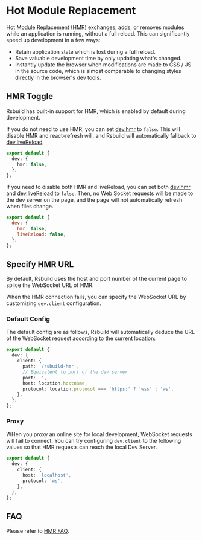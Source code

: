 # Hot Module Replacement

Hot Module Replacement (HMR) exchanges, adds, or removes modules while an application is running, without a full reload. This can significantly speed up development in a few ways:

- Retain application state which is lost during a full reload.
- Save valuable development time by only updating what's changed.
- Instantly update the browser when modifications are made to CSS / JS in the source code, which is almost comparable to changing styles directly in the browser's dev tools.

## HMR Toggle

Rsbuild has built-in support for HMR, which is enabled by default during development.

If you do not need to use HMR, you can set [dev.hmr](/config/dev/hmr) to `false`. This will disable HMR and react-refresh will, and Rsbuild will automatically fallback to [dev.liveReload](/config/dev/live-reload).

```ts title="rsbuild.config.ts"
export default {
  dev: {
    hmr: false,
  },
};
```

If you need to disable both HMR and liveReload, you can set both [dev.hmr](/config/dev/hmr) and [dev.liveReload](/config/dev/live-reload) to `false`. Then, no Web Socket requests will be made to the dev server on the page, and the page will not automatically refresh when files change.

```js title="rsbuild.config.ts"
export default {
  dev: {
    hmr: false,
    liveReload: false,
  },
};
```

## Specify HMR URL

By default, Rsbuild uses the host and port number of the current page to splice the WebSocket URL of HMR.

When the HMR connection fails, you can specify the WebSocket URL by customizing `dev.client` configuration.

### Default Config

The default config are as follows, Rsbuild will automatically deduce the URL of the WebSocket request according to the current location:

```ts
export default {
  dev: {
    client: {
      path: '/rsbuild-hmr',
      // Equivalent to port of the dev server
      port: '',
      host: location.hostname,
      protocol: location.protocol === 'https:' ? 'wss' : 'ws',
    },
  },
};
```

### Proxy

WHen you proxy an online site for local development, WebSocket requests will fail to connect. You can try configuring `dev.client` to the following values so that HMR requests can reach the local Dev Server.

```ts
export default {
  dev: {
    client: {
      host: 'localhost',
      protocol: 'ws',
    },
  },
};
```

## FAQ

Please refer to [HMR FAQ](/guide/faq/hmr).
